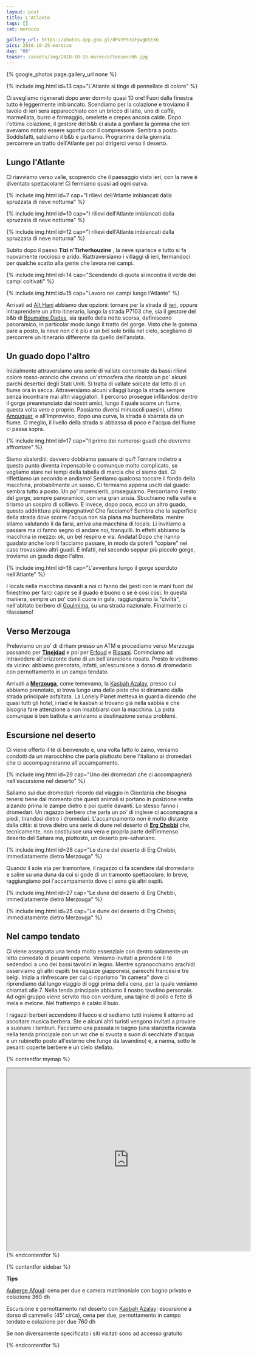 ```yaml
---
layout: post
title: L'Atlante
tags: []
cat: morocco

gallery_url: https://photos.app.goo.gl/dPVYF53otywgUSEX6
pics: 2018-10-25-morocco
day: "06"
teaser: /assets/img/2018-10-25-morocco/teaser/06.jpg
---
```


{% google_photos page.gallery_url none %}

{% include img.html id=13 cap="L'Atlante si tinge di pennellate di colore" %}

Ci svegliamo rigenerati dopo aver dormito quasi 10 ore! Fuori dalla finestra tutto è leggermente imbiancato. Scendiamo per la colazione e troviamo il tavolo di ieri sera apparecchiato con un bricco di latte, uno di caffè, marmellata, burro e formaggio, omelette e crepes ancora calde. Dopo l'ottima colazione, il gestore del b&b ci aiuta a gonfiare la gomma che ieri avevamo notato essere sgonfia con il compressore. Sembra a posto. Soddisfatti, saldiamo il b&b e partiamo. Programma della giornata: percorrere un tratto dell'Atlante per poi dirigerci verso il deserto.

## Lungo l'Atlante

Ci riavviamo verso valle, scoprendo che il paesaggio visto ieri, con la neve è diventato spettacolare! Ci fermiamo quasi ad ogni curva. 

{% include img.html id=7 cap="I rilievi dell'Atlante imbiancati dalla spruzzata di neve notturna" %}

{% include img.html id=10 cap="I rilievi dell'Atlante imbiancati dalla spruzzata di neve notturna" %}

{% include img.html id=12 cap="I rilievi dell'Atlante imbiancati dalla spruzzata di neve notturna" %}

Subito dopo il passo **Tizi n’Tirherhouzine** , la neve sparisce e tutto si fa nuovamente roccioso e arido. Riattraversiamo i villaggi di ieri, fermandoci per qualche scatto alla gente che lavora nei campi.

{% include img.html id=14 cap="Scendendo di quota si incontra il verde dei campi coltivati" %}

{% include img.html id=15 cap="Lavoro nei campi lungo l'Atlante" %}

Arrivati ad [Aït Hani](https://it.wikipedia.org/wiki/Ait_Hani) abbiamo due opzioni: tornare per la strada di [ieri](https://www.van42.com/2018/10/30/morocco_05-dades.html), oppure intraprendere un altro itinerario, lungo la strada P7103 che, sia il gestore del b&b di [Boumalne Dades](https://it.wikipedia.org/wiki/Boumalne_Dades), sia quello della notte scorsa, definiscono panoramico, in particolar modo lungo il tratto del gorge. Visto che la gomma pare a posto, la neve non c'è più e un bel sole brilla nel cielo, scegliamo di percorrere un itinerario differente da quello dell'andata.

## Un guado dopo l'altro

Inizialmente attraversiamo una serie di vallate contornate da bassi rilievi colore rosso-arancio che creano un'atmosfera che ricorda un po' alcuni parchi desertici degli Stati Uniti. Si tratta di vallate solcate dal letto di un fiume ora in secca. Attraversiamo alcuni villaggi lungo la strada sempre senza incontrare mai altri viaggiatori. Il percorso prosegue infilandosi dentro il gorge preannunciato dai nostri amici, lungo il quale scorre un fiume, questa volta vero e proprio. Passiamo diversi minuscoli paesini, ultimo [Amouguer](https://it.wikipedia.org/wiki/Amouguer), e all'improvviso, dopo una curva, la strada è sbarrata da un fiume. O meglio, il livello della strada si abbassa di poco e l'acqua del fiume ci passa sopra.

{% include img.html id=17 cap="Il primo dei numerosi guadi che dovremo affrontare" %}

Siamo sbalorditi: davvero dobbiamo passare di qui? Tornare indietro a questo punto diventa impensabile o comunque molto complicato, se vogliamo stare nei tempi della tabella di marcia che ci siamo dati. Ci riflettiamo un secondo e andiamo! Sentiamo qualcosa toccare il fondo della macchina, probabilmente un sasso. Ci fermiamo appena usciti dal guado: sembra tutto a posto. Un po' impensieriti, proseguiamo. Percorriamo il resto del gorge, sempre panoramico, con una gran ansia. Sbuchiamo nella valle e tiriamo un sospiro di sollievo. E invece, dopo poco, ecco un altro guado, questo addirittura più impegnativo! Che facciamo? Sembra che la superficie della strada dove scorre l'acqua non sia piana ma bucherellata. mentre stiamo valutando il da farsi, arriva una macchina di locals. Li invitiamo a passare ma ci fanno segno di andare noi, tranquilli. In effetti abbiamo la macchina in mezzo: ok, un bel respiro e via. Andata! Dopo che hanno guadato anche loro li facciamo passare, in modo da poterli "copiare" nel caso trovassimo altri guadi. E infatti, nel secondo seppur più piccolo gorge, troviamo un guado dopo l'altro. 

{% include img.html id=18 cap="L'avventura lungo il gorge sperduto nell'Atlante" %}

I locals nella macchina davanti a noi ci fanno dei gesti con le mani fuori dal finestrino per farci capire se il guado è buono o se è così così. In questa maniera, sempre un po' con il cuore in gola, raggiungiamo la "civiltà", nell'abitato berbero di [Goulmima](https://it.wikipedia.org/wiki/Goulmima), su una strada nazionale. Finalmente ci rilassiamo!

## Verso Merzouga

Preleviamo un po' di dirham presso un ATM e procediamo verso Merzouga passando per [**Tinejdad**](https://it.wikipedia.org/wiki/Tinejdad) e poi per [Erfoud](https://www.marocco.org/cosa-vedere-marocco/erfoud/) e [Rissani](https://it.wikipedia.org/wiki/Er-rissani). Cominciamo ad intravedere all'orizzonte dune di un bell'arancione rosato. Presto le vedremo da vicino: abbiamo prenotato, infatti, un'escursione a dorso di dromedario con pernottamento in un campo tendato.

Arrivati a [**Merzouga**](https://www.marocco.org/cosa-vedere-marocco/merzouga/), come temevamo, la [Kasbah Azalay](https://kasbahazalay.com/en/home/), presso cui abbiamo prenotato, si trova lungo una delle piste che si diramano dalla strada principale asfaltata. La Lonely Planet metteva in guardia dicendo che quasi tutti gli hotel, i riad e le kasbah si trovano già nella sabbia e che bisogna fare attenzione a non insabbiarsi con la macchina. La pista comunque è ben battuta e arriviamo a destinazione senza problemi.

## Escursione nel deserto

Ci viene offerto il tè di benvenuto e, una volta fatto lo zaino, veniamo condotti da un marocchino che parla piuttosto bene l'italiano ai dromedari che ci accompagneranno all'accampamento. 

{% include img.html id=29 cap="Uno dei dromedari che ci accompagnerà nell'escursione nel deserto" %}

Saliamo sui due dromedari: ricordo dal viaggio in Giordania che bisogna tenersi bene dal momento che questi animali si portano in posizione eretta alzando prima le zampe dietro e poi quelle davanti. Lo stesso fanno i dromedari. Un ragazzo berbero che parla un po' di inglese ci accompagna a piedi, tirandosi dietro i dromedari. L'accampamento non è molto distante dalla città: si trova dietro una serie di dune nel deserto di [**Erg Chebbi**](https://it.wikipedia.org/wiki/Erg_Chebbi) che, tecnicamente, non costituisce una vera e propria parte dell’immenso deserto del Sahara ma, piuttosto, un deserto pre-sahariano.

{% include img.html id=28 cap="Le dune del deserto di Erg Chebbi, immediatamente dietro Merzouga" %}

Quando il sole sta per tramontare, il ragazzo ci fa scendere dal dromedario e salire su una duna da cui si gode di un tramonto spettacolare. In breve, raggiungiamo poi l'accampamento dove ci sono già altri ospiti.

{% include img.html id=27 cap="Le dune del deserto di Erg Chebbi, immediatamente dietro Merzouga" %}

{% include img.html id=25 cap="Le dune del deserto di Erg Chebbi, immediatamente dietro Merzouga" %}

## Nel campo tendato

Ci viene assegnata una tenda molto essenziale con dentro solamente un letto corredato di pesanti coperte. Veniamo invitati a prendere il tè sedendoci a uno dei bassi tavolini in legno. Mentre sgranocchiamo arachidi osserviamo gli altri ospiti: tre ragazze giapponesi, parecchi francesi e tre belgi. Inizia a rinfrescare per cui ci ripariamo "in camera" dove ci riprendiamo dal lungo viaggio di oggi prima della cena, per la quale veniamo chiamati alle 7. Nella tenda principale abbiamo il nostro tavolino personale. Ad ogni gruppo viene servito riso con verdure, una tajine di pollo e fette di mela e melone. Nel frattempo è calato il buio.

I ragazzi berberi accendono il fuoco e ci sediamo tutti insieme lì attorno ad ascoltare musica berbera. Ste e alcuni altri turisti vengono invitati a provare a suonare i tamburi. Facciamo una passata in bagno (una stanzetta ricavata nella tenda principale con un wc che si svuota a suon di secchiate d'acqua e un rubinetto posto all'esterno che funge da lavandino) e, a nanna, sotto le pesanti coperte berbere e un cielo stellato.

{% contentfor mymap %}
<iframe src="https://www.google.com/maps/d/embed?mid=1C6ehBTq8hC1q8DJ6n24IZcKGpnPy6ZdJ&ehbc=2E312F" width="640" height="480"></iframe>
{% endcontentfor %}

{% contentfor sidebar %}

**Tips**

[Auberge Afoud](https://www.tripadvisor.fr/Hotel_Review-g6487124-d6431965-Reviews-Auberge_Afoud-Agoudal_Meknes_Tafilalet_Region.html): cena per due e camera matrimoniale con bagno privato e colazione 360 dh

Escursione e pernottamento nel deserto con [Kasbah Azalay](https://kasbahazalay.com/en/home/): escursione a dorso di cammello (45' circa), cena per due, pernottamento in campo tendato e colazione per due 760 dh

Se non diversamente specificato i siti visitati sono ad accesso gratuito

{% endcontentfor %}